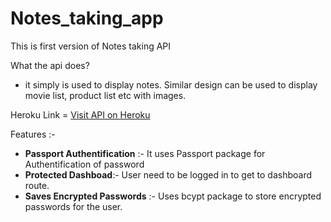 # Notes_taking_app

This is first version of Notes taking API

What the api does? 
- it simply is used to display notes. Similar design can be used to display movie list, product list etc with images.

Heroku Link = [Visit API on Heroku](https://lit-castle-97985.herokuapp.com/)


Features :-
- **Passport Authentification** :- It uses Passport package for Authentification of password
- **Protected Dashboad**:- User need to be logged in to get to dashboard route.
- **Saves Encrypted Passwords** :- Uses bcypt package to store encrypted passwords for the user.
